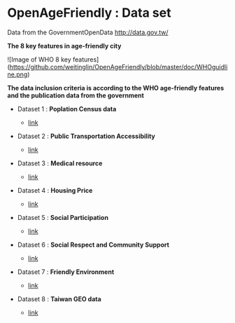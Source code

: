 # OpenAgeFriendly : Data set

Data from the GovernmentOpenData http://data.gov.tw/

**The 8 key features in  age-friendly city**

![Image of WHO 8 key features]
(https://github.com/weitinglin/OpenAgeFriendly/blob/master/doc/WHOguidline.png)

**The data inclusion criteria is according to the WHO age-friendly features and the publication data from the government**

* Dataset 1 : **Poplation Census data**
  * [link](http://data.gov.tw/node/gov/resource/13416)

* Dataset 2 : **Public Transportation Accessibility**
  * [link](http://data.taichung.gov.tw/wSite/lp?ctNode=230&mp=1&idPath=&xq_xCat=A00&mp=1&idPath=)

* Dataset 3 : **Medical resource**
  * [link](http://data.taichung.gov.tw/wSite/lp?ctNode=230&mp=1&idPath=&xq_xCat=B00&mp=1&idPath=)

* Dataset 4 : **Housing Price**
  * [link](http://lvr.land.moi.gov.tw/)

* Dataset 5 : **Social Participation**
  * [link](http://data.taichung.gov.tw/wSite/lp?ctNode=230&mp=1&idPath=&xq_xCat=G00&mp=1&idPath=)

* Dataset 6 : **Social Respect and Community Support**
  * [link](http://www.mohw.gov.tw/CHT/DOS/Statistic.aspx?f_list_no=312&fod_list_no=4695)

* Dataset 7 : **Friendly Environment**
  * [link](http://data.taichung.gov.tw/wSite/lp?ctNode=230&mp=1&idPath=&xq_xCat=900&mp=1&idPath=)

* Dataset 8 : **Taiwan GEO data**
  * [link](http://data.gov.tw/node/7441)
